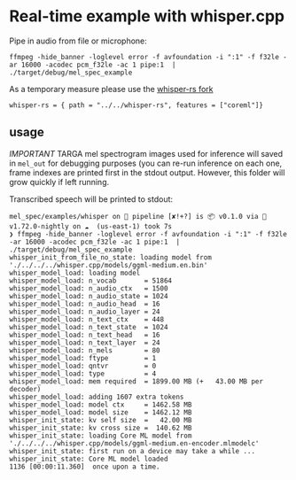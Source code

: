 # Real-time example with whisper.cpp

Pipe in audio from file or microphone:

```
ffmpeg -hide_banner -loglevel error -f avfoundation -i ":1" -f f32le -ar 16000 -acodec pcm_f32le -ac 1 pipe:1  | ./target/debug/mel_spec_example
```

As a temporary measure please use the [whisper-rs
fork](https://github.com/wavey-ai/whisper-rs)

```
whisper-rs = { path = "../../whisper-rs", features = ["coreml"]}
```

## usage

*IMPORTANT* TARGA mel spectrogram images used for inference will saved in
`mel_out` for debugging purposes (you can re-run inference on each one,
frame indexes are printed first in the stdout output. However, this folder
will grow quickly if left running.

Transcribed speech will be printed to stdout:

```
mel_spec/examples/whisper on  pipeline [✘!+?] is 📦 v0.1.0 via 🦀 v1.72.0-nightly on ☁️  (us-east-1) took 7s
❯ ffmpeg -hide_banner -loglevel error -f avfoundation -i ":1" -f f32le -ar 16000 -acodec pcm_f32le -ac 1 pipe:1  | ./target/debug/mel_spec_example
whisper_init_from_file_no_state: loading model from './../../../whisper.cpp/models/ggml-medium.en.bin'
whisper_model_load: loading model
whisper_model_load: n_vocab       = 51864
whisper_model_load: n_audio_ctx   = 1500
whisper_model_load: n_audio_state = 1024
whisper_model_load: n_audio_head  = 16
whisper_model_load: n_audio_layer = 24
whisper_model_load: n_text_ctx    = 448
whisper_model_load: n_text_state  = 1024
whisper_model_load: n_text_head   = 16
whisper_model_load: n_text_layer  = 24
whisper_model_load: n_mels        = 80
whisper_model_load: ftype         = 1
whisper_model_load: qntvr         = 0
whisper_model_load: type          = 4
whisper_model_load: mem required  = 1899.00 MB (+   43.00 MB per decoder)
whisper_model_load: adding 1607 extra tokens
whisper_model_load: model ctx     = 1462.58 MB
whisper_model_load: model size    = 1462.12 MB
whisper_init_state: kv self size  =   42.00 MB
whisper_init_state: kv cross size =  140.62 MB
whisper_init_state: loading Core ML model from './../../../whisper.cpp/models/ggml-medium.en-encoder.mlmodelc'
whisper_init_state: first run on a device may take a while ...
whisper_init_state: Core ML model loaded
1136 [00:00:11.360]  once upon a time.
```

